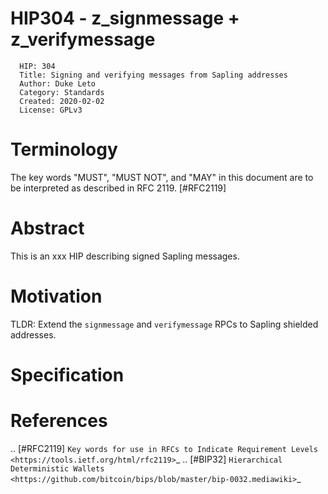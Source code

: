 # HIP304 - z\_signmessage + z\_verifymessage

```
  HIP: 304
  Title: Signing and verifying messages from Sapling addresses
  Author: Duke Leto
  Category: Standards
  Created: 2020-02-02
  License: GPLv3
```

# Terminology

The key words "MUST", "MUST NOT", and "MAY" in this document are to be interpreted as described in RFC 2119.
[#RFC2119]

# Abstract

This is an xxx HIP describing signed Sapling messages.

# Motivation

TLDR: Extend the `signmessage` and `verifymessage` RPCs to Sapling shielded addresses.

# Specification

# References

.. [#RFC2119] `Key words for use in RFCs to Indicate Requirement Levels <https://tools.ietf.org/html/rfc2119>`_
.. [#BIP32] `Hierarchical Deterministic Wallets <https://github.com/bitcoin/bips/blob/master/bip-0032.mediawiki>`_


